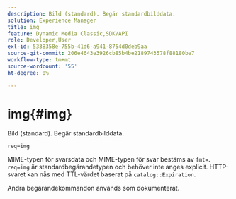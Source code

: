 ```yaml
---
description: Bild (standard). Begär standardbilddata.
solution: Experience Manager
title: img
feature: Dynamic Media Classic,SDK/API
role: Developer,User
exl-id: 5338358e-755b-41d6-a941-8754d0deb9aa
source-git-commit: 206e4643e3926cb85b4be2189743578f88180be7
workflow-type: tm+mt
source-wordcount: '55'
ht-degree: 0%

---
```


# img{#img}

Bild (standard). Begär standardbilddata.

`req=img`

MIME-typen för svarsdata och MIME-typen för svar bestäms av `fmt=`. `req=img` är standardbegärandetypen och behöver inte anges explicit. HTTP-svaret kan nås med TTL-värdet baserat på `catalog::Expiration`.

Andra begärandekommandon används som dokumenterat.

